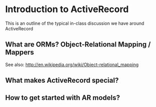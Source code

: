 # Introduction to ActiveRecord

This is an outline of the typical in-class discussion we have around ActiveRecord

## What are ORMs? Object-Relational Mapping / Mappers

See also: http://en.wikipedia.org/wiki/Object-relational_mapping

## What makes ActiveRecord special?

## How to get started with AR models?

<!-- TODO Expand this into a full article -->
